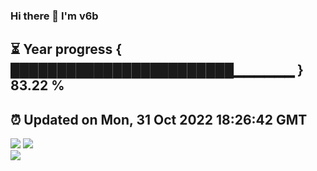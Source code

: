 ### Hi there 👋  I'm v6b  
⏳ Year progress { ████████████████████████▁▁▁▁▁▁ } 83.22 %
---
⏰ Updated on Mon, 31 Oct 2022 18:26:42 GMT
---
![](https://github-readme-stats.vercel.app/api?username=v6b&bg_color=30,e96443,904e95&title_color=fff&text_color=fff&layout=compact)
![](https://github-readme-stats.vercel.app/api/top-langs/?username=v6b&layout=compact&bg_color=30,e96443,904e95&title_color=fff&text_color=fff)  
![](https://gcore.jsdelivr.net/gh/v6b/v6b@main/assets/github-contribution-grid-snake.svg)

